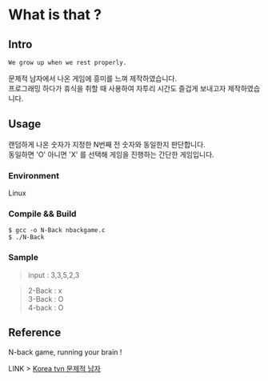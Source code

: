 # What is that ?  

## Intro  

`We grow up when we rest properly.`  
  
문제적 남자에서 나온 <N-back> 게임에 흥미를 느껴 제작하였습니다.  
프로그래밍 하다가 휴식을 취할 때 사용하여 자투리 시간도 즐겁게 보내고자 제작하였습니다.

## Usage

랜덤하게 나온 숫자가 지정한 N번째 전 숫자와 동일한지 판단합니다.  
동일하면 'O' 아니면 'X' 를 선택해 게임을 진행하는 간단한 게임입니다.  

### Environment

Linux

### Compile && Build

```
$ gcc -o N-Back nbackgame.c
$ ./N-Back
```

### Sample

>input : 3,3,5,2,3  

>2-Back : x  
>3-Back : O  
>4-back : O  

## Reference    

N-back game, running your brain !  

LINK > [Korea tvn 문제적 남자](https://www.youtube.com/watch?v=Ro5AI6nhzlQ)  

